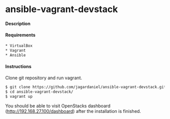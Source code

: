 # ansible-vagrant-devstack
#### Description
#### Requirements
```sh
* VirtualBox
* Vagrant
* Ansible
```
#### Instructions
Clone git repository and run vagrant.
```sh
$ git clone https://github.com/jagardaniel/ansible-vagrant-devstack.git
$ cd ansible-vagrant-devstack/
$ vagrant up
```

You should be able to visit OpenStacks dashboard (http://192.168.27.100/dashboard) after the installation is finished.

